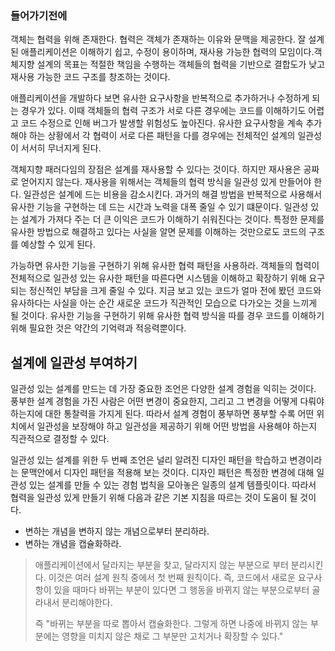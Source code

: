 ### 들어가기전에
객체는 협력을 위해 존재한다. 협력은 객체가 존재하는 이유와 문맥을 제공한다. 잘 설계된 애플리케이션은 이해하기 쉽고, 수정이 용이하며, 재사용 가능한 협력의 모임이다.객체지향 설계의 목표는 적절한 책임을 수행하는 객체들의 협력을 기반으로 결합도가 낮고 재사용 가능한 코드 구조를 창조하는 것이다.

애플리케이션을 개발하다 보면 유사한 요구사항을 반복적으로 추가하거나 수정하게 되는 경우가 있다. 이때 객체들의 협력 구조가 서로 다른 경우에는 코드를 이해하기도 어렵고 코드 수정으로 인해 버그가 발생할 위험성도 높아진다. 유사한 요구사항을 계속 추가해야 하는 상황에서 각 협력이 서로 다른 패턴을 다를 경우에는 전체적인 설계의 일관성이 서서히 무너지게 된다.

객체지향 패러다임의 장점은 설계를 재사용할 수 있다는 것이다. 하지만 재사용은 공짜로 얻어지지 않는다. 재사용을 위해서는 객체들의 협력 방식을 일관성 있게 만들어야 한다. 일관성은 설계에 드는 비용을 감소시킨다. 과거의 해결 방법을 반복적으로 사용해서 유사한 기능을 구현하는 데 드는 시간과 노력을 대폭 줄일 수 있기 떄문이다. 일관성 있는 설계가 가져다 주는 더 큰 이익은 코드가 이해하기  쉬워진다는 것이다. 특정한 문제를 유사한 방법으로 해결하고 있다는 사실을 알면 문제를 이해하는 것만으로도 코드의 구조를 예상할 수 있게 된다.

가능하면 유사한 기능을 구현하기 위해 유사한 협력 패턴을 사용하라. 객체들의 협력이 전체적으로 일관성 있는 유사한 패턴을 따른다면 시스템을 이해하고 확장하기 위해 요구되는 정신적인 부담을 크게 줄일 수 있다. 지금 보고 있는 코드가 얼마 전에 봤던 코드와 유사하다는 사실을 아는 순간 새로운 코드가 직관적인 모습으로 다가오는 것을 느끼게 될 것이다. 유사한 기능을 구현하기 위해 유사한 협력 방식을 따를 경우 코드를 이해하기 위해 필요한 것은 약간의 기억력과 적응력뿐이다.

## 설계에 일관성 부여하기
일관성 있는 설계를 만드는 데 가장 중요한 조언은 다양한 설계 경험을 익히는 것이다. 풍부한 설계 경험을 가진 사람은 어떤 변경이 중요한지, 그리고 그 변경을 어떻게 다뤄야 하는지에 대한 통찰력을 가지게 된다. 따라서 설계 경험이 풍부하면 풍부할 수록 어떤 위치에서 일관성을 보장해야 하고 일관성을 제공하기 위해 어떤 방법을 사용해야 하는지 직관적으로 결정할 수 있다.

일관성 있는 설계를 위한 두 번째 조언은 널리 알려진 디자인 패턴을 학습하고 변경이라는 문맥안에서 디자인 패턴을 적용해 보는 것이다. 디자인 패턴은 특정한 변경에 대해 일관성 있는 설계를 만들 수 있는 경험 법칙을 모아놓은 일종의  설계 템플릿이다. 따라서 협력을 일관성 있게 만들기 위해 다음과 같은 기본 지침을 따르는 것이 도움이 될 것이다.
- 변하는 개념을 변하지 않는 개념으로부터 분리하라.
- 변하는 개념을 캡슐화하라.

> 애플리케이션에서 달라지는 부분을 찾고, 달라지지 않는 부분으로 부터 분리시킨다. 이것은 여러 설계 원칙 중에서 첫 번째 원칙이다. 즉, 코드에서 새로운 요구사항이 있을 때마다 바뀌는 부분이 있다면 그 행동을 바뀌지 않는 부분으로부터 골라내서 분리해야한다.
> 
> 즉 "바뀌는 부분을 따로 뽑아서 캡슐화한다. 그렇게 하면 나중에 바뀌지 않는 부분에는 영향을 미치지 않은 채로 그 부분만 고치거나 확장할 수 있다." 

